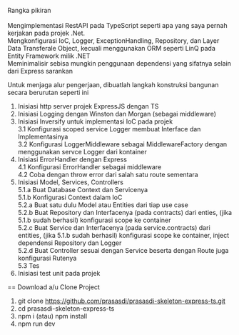 Rangka pikiran<br>
<br>
Mengimplementasi RestAPI pada TypeScript seperti apa yang saya pernah kerjakan pada projek .Net.<br>
Mengkonfigurasi IoC, Logger, ExceptionHandling, Repository, dan Layer Data Transferale Object, kecuali menggunakan ORM seperti LinQ pada Entity Framework milik .NET<br>
Meminimalisir sebisa mungkin penggunaan dependensi yang sifatnya selain dari Express sarankan<br>

Untuk menjaga alur pengerjaan, dibuatlah langkah konstruksi bangunan secara berurutan seperti ini<br>
1. Inisiasi http server projek ExpressJS dengan TS
2. Inisiasi Logging dengan Winston dan Morgan (sebagai middleware)
3. Inisiasi Inversify untuk implementasi IoC pada projek <br>
3.1 Konfigurasi scoped service Logger membuat Interface dan Implementasinya<br>
3.2 Konfigurasi LoggerMiddleware sebagai MiddlewareFactory dengan menggunakan servce Logger dari kontainer<br>
4. Inisiasi ErrorHandler dengan Express<br>
4.1 Konfigurasi ErrorHandler sebagai middleware<br>
4.2 Coba dengan throw error dari salah satu route sementara<br>
5. Inisiasi Model, Services, Controllers<br>
5.1.a Buat Database Context dan Servicenya<br>
5.1.b Konfigurasi Context dalam IoC<br>
5.2.a Buat satu dulu Model atau Entities dari tiap use case<br>
5.2.b Buat Repository dan Interfacenya (pada contracts) dari enties, (jika 5.1.b sudah berhasil) konfigurasi scope ke container<br>
5.2.c Buat Service dan Interfacenya (pada service.contracts) dari entities, (jika 5.1.b sudah berhasil) konfigurasi scope ke container, inject dependensi Repository dan Logger<br>
5.2.d Buat Controller sesuai dengan Service beserta dengan Route juga konfigurasi Rutenya<br>
5.3 Tes<br>
6. Inisiasi test unit pada projek<br>

== Download a/u Clone Project 
1. git clone https://github.com/prasasdi/prasasdi-skeleton-express-ts.git
2. cd prasasdi-skeleton-express-ts
3. npm i (atau) npm install
4. npm run dev
